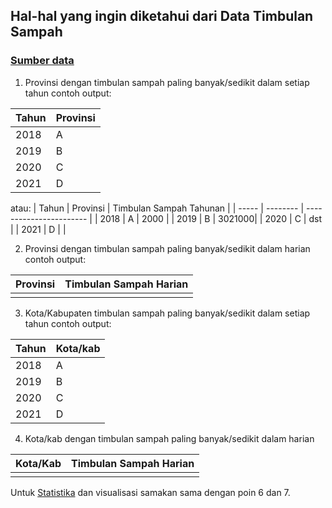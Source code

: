 ## Hal-hal yang ingin diketahui dari Data Timbulan Sampah
### [Sumber data](https://docs.google.com/spreadsheets/d/1eu4DChuI-Z_LJTgsH58Yt-Y6GNf3EO8E/edit?usp=share_link&ouid=102172680674629401624&rtpof=true&sd=true)

1. Provinsi dengan timbulan sampah paling banyak/sedikit dalam setiap tahun
contoh output:

| Tahun | Provinsi |
| ----- | -------- |
| 2018 | A |
| 2019 | B |
| 2020 | C | 
| 2021 | D |

atau:
| Tahun | Provinsi | Timbulan Sampah Tahunan |
| ----- | -------- | ----------------------- |
| 2018 | A | 2000 |
| 2019 | B | 3021000|
| 2020 | C | dst | 
| 2021 | D | |


2. Provinsi dengan timbulan sampah paling banyak/sedikit dalam harian
contoh output:

| Provinsi | Timbulan Sampah Harian |
| ----- | -------- |
| | |

3. Kota/Kabupaten timbulan sampah paling banyak/sedikit dalam setiap tahun
contoh output:

| Tahun | Kota/kab |
| ----- | -------- |
| 2018 | A |
| 2019 | B |
| 2020 | C | 
| 2021 | D |

4. Kota/kab dengan timbulan sampah paling banyak/sedikit dalam harian

| Kota/Kab | Timbulan Sampah Harian |
| ----- | -------- |
| | |

Untuk [Statistika](https://github.com/dinagoethe/pengkom/blob/main/tb/dtanalis/desc2.md) dan visualisasi samakan sama dengan poin 6 dan 7.
